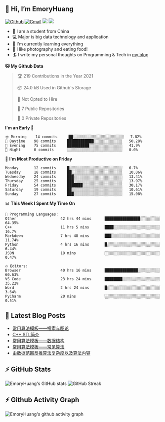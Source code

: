## 👋 Hi, I’m EmoryHuang
[![Github](https://img.shields.io/badge/-Github-000?style=flat&logo=Github&logoColor=white)](https://github.com/emoryhuang)
[![Gmail](https://img.shields.io/badge/-Gmail-c14438?style=flat&logo=Gmail&logoColor=white)](mailto:vunihbolvep@gmail.com)
![](https://komarev.com/ghpvc/?username=EmoryHuang)
![](https://img.shields.io/badge/build-passing-brightgreen)
- 🧐 I am a student from China
- 💻 Major is big data technology and application
- 🌱 I'm currently learning everything
- 👯 I like photography and eating food!
- 🏄‍ I write my personal thoughts on Programming & Tech in [my blog](emoryhuang.github.io)

<!--START_SECTION:waka-->
**🐱 My Github Data** 

> 🏆 219 Contributions in the Year 2021
 > 
> 📦 24.0 kB Used in Github's Storage 
 > 
> 🚫 Not Opted to Hire
 > 
> 📜 7 Public Repositories 
 > 
> 🔑 0 Private Repositories  
 > 
**I'm an Early 🐤** 

```text
🌞 Morning    14 commits     ██░░░░░░░░░░░░░░░░░░░░░░░   7.82% 
🌆 Daytime    90 commits     ████████████░░░░░░░░░░░░░   50.28% 
🌃 Evening    75 commits     ██████████░░░░░░░░░░░░░░░   41.9% 
🌙 Night      0 commits      ░░░░░░░░░░░░░░░░░░░░░░░░░   0.0%

```
📅 **I'm Most Productive on Friday** 

```text
Monday       12 commits     █░░░░░░░░░░░░░░░░░░░░░░░░   6.7% 
Tuesday      18 commits     ██░░░░░░░░░░░░░░░░░░░░░░░   10.06% 
Wednesday    24 commits     ███░░░░░░░░░░░░░░░░░░░░░░   13.41% 
Thursday     25 commits     ███░░░░░░░░░░░░░░░░░░░░░░   13.97% 
Friday       54 commits     ███████░░░░░░░░░░░░░░░░░░   30.17% 
Saturday     19 commits     ██░░░░░░░░░░░░░░░░░░░░░░░   10.61% 
Sunday       27 commits     ███░░░░░░░░░░░░░░░░░░░░░░   15.08%

```


📊 **This Week I Spent My Time On** 

```text
💬 Programming Languages: 
Other                    42 hrs 44 mins      ████████████████░░░░░░░░░   64.35% 
C++                      11 hrs 5 mins       ████░░░░░░░░░░░░░░░░░░░░░   16.7% 
Markdown                 7 hrs 48 mins       ███░░░░░░░░░░░░░░░░░░░░░░   11.74% 
Python                   4 hrs 16 mins       █░░░░░░░░░░░░░░░░░░░░░░░░   6.44% 
JSON                     18 mins             ░░░░░░░░░░░░░░░░░░░░░░░░░   0.47%

🔥 Editors: 
Browser                  40 hrs 16 mins      ███████████████░░░░░░░░░░   60.63% 
VS Code                  23 hrs 24 mins      ████████░░░░░░░░░░░░░░░░░   35.22% 
Word                     2 hrs 24 mins       █░░░░░░░░░░░░░░░░░░░░░░░░   3.64% 
PyCharm                  20 mins             ░░░░░░░░░░░░░░░░░░░░░░░░░   0.51%

```


<!--END_SECTION:waka-->

## 📕 Latest Blog Posts
<!-- STACKOVERFLOW:START -->
- [常用算法模板——搜索与图论](https://emoryhuang.cn/blog/4096131275.html)
- [C++ STL简介](https://emoryhuang.cn/blog/1876408705.html)
- [常用算法模板——数据结构](https://emoryhuang.cn/blog/2146740120.html)
- [常用算法模板——常见算法](https://emoryhuang.cn/blog/2731339405.html)
- [由数据范围反推算法复杂度以及算法内容](https://emoryhuang.cn/blog/2653263923.html)
<!-- STACKOVERFLOW:END -->

## ⚡ GitHub Stats
![EmoryHuang's GitHub stats](https://github-readme-stats.vercel.app/api?username=EmoryHuang&show_icons=true&theme=tokyonight)
![GitHub Streak](https://github-readme-streak-stats.herokuapp.com/?user=EmoryHuang&theme=tokyonight)


## ⚡ Github Activity Graph
![EmoryHuang's github activity graph](https://activity-graph.herokuapp.com/graph?username=EmoryHuang&theme=dracula)

<!---
EmoryHuang/EmoryHuang is a ✨ special ✨ repository because its `README.md` (this file) appears on your GitHub profile.
You can click the Preview link to take a look at your changes.
--->

